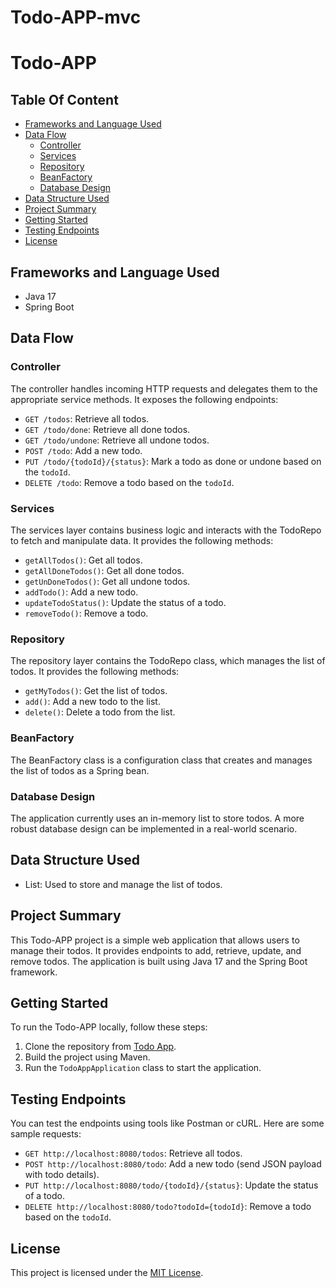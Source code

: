 # Todo-APP-mvc

# Todo-APP

## Table Of Content
- [Frameworks and Language Used](#frameworks-and-language-used)
- [Data Flow](#data-flow)
    - [Controller](#controller)
    - [Services](#services)
    - [Repository](#repository)
    - [BeanFactory](#beanfactory)
    - [Database Design](#database-design)
- [Data Structure Used](#data-structure-used)
- [Project Summary](#project-summary)
- [Getting Started](#getting-started)
- [Testing Endpoints](#testing-endpoints)
- [License](#license)

## Frameworks and Language Used
- Java 17
- Spring Boot

## Data Flow

### Controller
The controller handles incoming HTTP requests and delegates them to the appropriate service methods. It exposes the following endpoints:

- `GET /todos`: Retrieve all todos.
- `GET /todo/done`: Retrieve all done todos.
- `GET /todo/undone`: Retrieve all undone todos.
- `POST /todo`: Add a new todo.
- `PUT /todo/{todoId}/{status}`: Mark a todo as done or undone based on the `todoId`.
- `DELETE /todo`: Remove a todo based on the `todoId`.

### Services
The services layer contains business logic and interacts with the TodoRepo to fetch and manipulate data. It provides the following methods:

- `getAllTodos()`: Get all todos.
- `getAllDoneTodos()`: Get all done todos.
- `getUnDoneTodos()`: Get all undone todos.
- `addTodo()`: Add a new todo.
- `updateTodoStatus()`: Update the status of a todo.
- `removeTodo()`: Remove a todo.

### Repository
The repository layer contains the TodoRepo class, which manages the list of todos. It provides the following methods:

- `getMyTodos()`: Get the list of todos.
- `add()`: Add a new todo to the list.
- `delete()`: Delete a todo from the list.

### BeanFactory
The BeanFactory class is a configuration class that creates and manages the list of todos as a Spring bean.

### Database Design
The application currently uses an in-memory list to store todos. A more robust database design can be implemented in a real-world scenario.

## Data Structure Used
- List: Used to store and manage the list of todos.

## Project Summary
This Todo-APP project is a simple web application that allows users to manage their todos. It provides endpoints to add, retrieve, update, and remove todos. The application is built using Java 17 and the Spring Boot framework.

## Getting Started
To run the Todo-APP locally, follow these steps:
1. Clone the repository from [Todo App](https://github.com/ayaan097/Todo-APP-mvc.git).
2. Build the project using Maven.
3. Run the `TodoAppApplication` class to start the application.

## Testing Endpoints
You can test the endpoints using tools like Postman or cURL. Here are some sample requests:
- `GET http://localhost:8080/todos`: Retrieve all todos.
- `POST http://localhost:8080/todo`: Add a new todo (send JSON payload with todo details).
- `PUT http://localhost:8080/todo/{todoId}/{status}`: Update the status of a todo.
- `DELETE http://localhost:8080/todo?todoId={todoId}`: Remove a todo based on the `todoId`.

## License
This project is licensed under the [MIT License](LICENSE).
